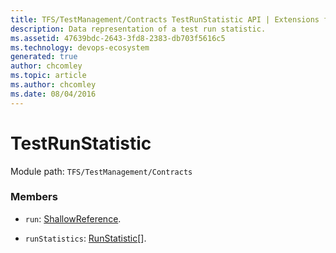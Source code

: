 ```yaml
---
title: TFS/TestManagement/Contracts TestRunStatistic API | Extensions for Azure DevOps Services
description: Data representation of a test run statistic.
ms.assetid: 47639bdc-2643-3fd8-2383-db703f5616c5
ms.technology: devops-ecosystem
generated: true
author: chcomley
ms.topic: article
ms.author: chcomley
ms.date: 08/04/2016
---
```


# TestRunStatistic

Module path: `TFS/TestManagement/Contracts`

### Members

- `run`: [ShallowReference](../../../TFS/TestManagement/Contracts/ShallowReference.md).

- `runStatistics`: [RunStatistic](../../../TFS/TestManagement/Contracts/RunStatistic.md)[].
